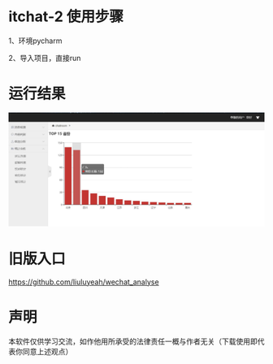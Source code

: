 # itchat-2 使用步骤
1、环境pycharm

2、导入项目，直接run

# 运行结果
![截图](https://github.com/liuluyeah/itchat-2/blob/master/QQ图片20180508144028.jpg)

# 旧版入口

https://github.com/liuluyeah/wechat_analyse

# 声明

本软件仅供学习交流，如作他用所承受的法律责任一概与作者无关（下载使用即代表你同意上述观点）

